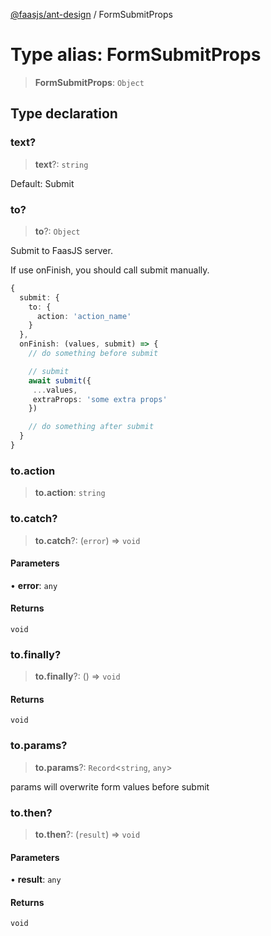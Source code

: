 [@faasjs/ant-design](../README.md) / FormSubmitProps

# Type alias: FormSubmitProps

> **FormSubmitProps**: `Object`

## Type declaration

### text?

> **text**?: `string`

Default: Submit

### to?

> **to**?: `Object`

Submit to FaasJS server.

If use onFinish, you should call submit manually.
```ts
{
  submit: {
    to: {
      action: 'action_name'
    }
  },
  onFinish: (values, submit) => {
    // do something before submit

    // submit
    await submit({
     ...values,
     extraProps: 'some extra props'
    })

    // do something after submit
  }
}
```

### to.action

> **to.action**: `string`

### to.catch?

> **to.catch**?: (`error`) => `void`

#### Parameters

• **error**: `any`

#### Returns

`void`

### to.finally?

> **to.finally**?: () => `void`

#### Returns

`void`

### to.params?

> **to.params**?: `Record`\<`string`, `any`\>

params will overwrite form values before submit

### to.then?

> **to.then**?: (`result`) => `void`

#### Parameters

• **result**: `any`

#### Returns

`void`
